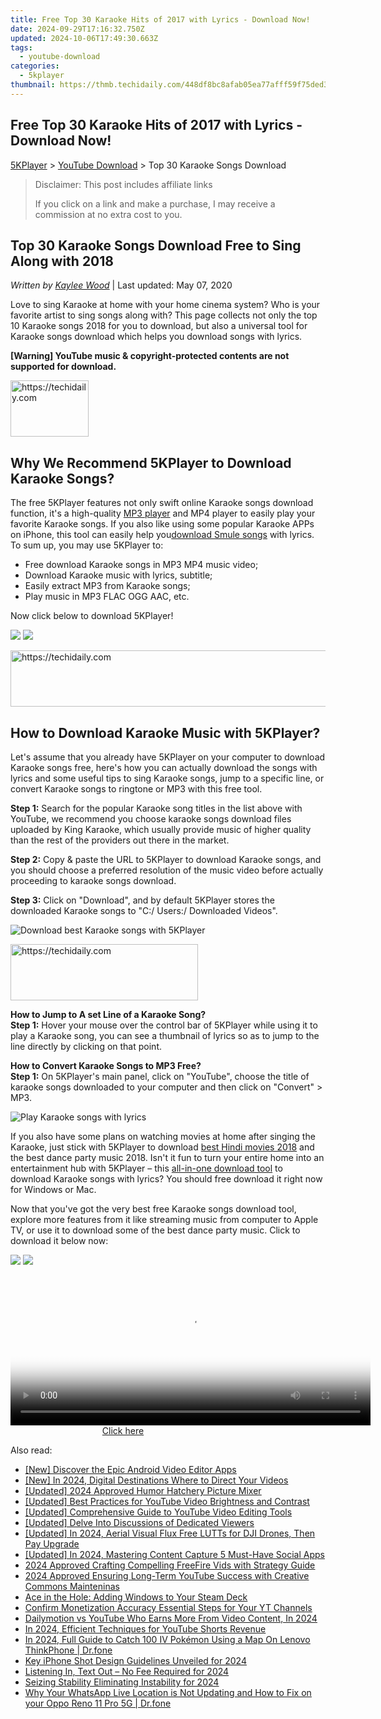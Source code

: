 ```yaml
---
title: Free Top 30 Karaoke Hits of 2017 with Lyrics - Download Now!
date: 2024-09-29T17:16:32.750Z
updated: 2024-10-06T17:49:30.663Z
tags:
  - youtube-download
categories:
  - 5kplayer
thumbnail: https://thmb.techidaily.com/448df8bc8afab05ea77afff59f75ded3f6194317ba1fdcc8fe15ddd6da71b787.jpg
---
```


## Free Top 30 Karaoke Hits of 2017 with Lyrics - Download Now!

[5KPlayer](https://tools.techidaily.com/5kplayer/products/) \> [YouTube Download](https://tools.techidaily.com/5kplayer/youtube-download/) \> Top 30 Karaoke Songs Download

>  Disclaimer: This post includes affiliate links
>
>  If you click on a link and make a purchase, I may receive a commission at no extra cost to you.
>

## Top 30 Karaoke Songs Download Free to Sing Along with 2018

 _Written by [Kaylee Wood](https://www.quora.com/profile/Amanda-Hu-21)_ | Last updated: May 07, 2020 

Love to sing Karaoke at home with your home cinema system? Who is your favorite artist to sing songs along with? This page collects not only the top 10 Karaoke songs 2018 for you to download, but also a universal tool for Karaoke songs download which helps you download songs with lyrics.

**\[Warning\] YouTube music & copyright-protected contents are not supported for download.**

<!-- affiliate ads begin -->
<a href="https://aligracehair.sjv.io/c/5597632/2135351/19272" target="_top" id="2135351">
  <img src="//a.impactradius-go.com/display-ad/19272-2135351" border="0" alt="https://techidaily.com" width="125" height="90"/>
</a>
<img height="0" width="0" src="https://aligracehair.sjv.io/i/5597632/2135351/19272" style="position:absolute;visibility:hidden;" border="0" />
<!-- affiliate ads end -->

## Why We Recommend 5KPlayer to Download Karaoke Songs?

The free 5KPlayer features not only swift online Karaoke songs download function, it's a high-quality [MP3 player](https://tools.techidaily.com/5kplayer/video-music-player/) and MP4 player to easily play your favorite Karaoke songs. If you also like using some popular Karaoke APPs on iPhone, this tool can easily help you[download Smule songs](https://tools.techidaily.com/5kplayer/iphone-manager/) with lyrics. To sum up, you may use 5KPlayer to:

* Free download Karaoke songs in MP3 MP4 music video;
* Download Karaoke music with lyrics, subtitle;
* Easily extract MP3 from Karaoke songs;
* Play music in MP3 FLAC OGG AAC, etc.

Now click below to download 5KPlayer!

[![](https://www.5kplayer.com/youtube-download/../button/freedownwhitewin.png)](https://tools.techidaily.com/5kplayer/products/) [![](https://www.5kplayer.com/youtube-download/../button/freedownbackmac.png)](https://tools.techidaily.com/5kplayer/products/) 

<!-- affiliate ads begin -->
<a href="https://ephamedtechinc.pxf.io/c/5597632/2137227/26400" target="_top" id="2137227">
  <img src="//a.impactradius-go.com/display-ad/26400-2137227" border="0" alt="https://techidaily.com" width="728" height="90"/>
</a>
<img height="0" width="0" src="https://ephamedtechinc.pxf.io/i/5597632/2137227/26400" style="position:absolute;visibility:hidden;" border="0" />
<!-- affiliate ads end -->

## How to Download Karaoke Music with 5KPlayer?

Let's assume that you already have 5KPlayer on your computer to download Karaoke songs free, here's how you can actually download the songs with lyrics and some useful tips to sing Karaoke songs, jump to a specific line, or convert Karaoke songs to ringtone or MP3 with this free tool.

**Step 1:** Search for the popular Karaoke song titles in the list above with YouTube, we recommend you choose karaoke songs download files uploaded by King Karaoke, which usually provide music of higher quality than the rest of the providers out there in the market.

**Step 2:** Copy & paste the URL to 5KPlayer to download Karaoke songs, and you should choose a preferred resolution of the music video before actually proceeding to karaoke songs download. 

**Step 3:** Click on "Download", and by default 5KPlayer stores the downloaded Karaoke songs to "C:/ Users:/ Downloaded Videos". 

![Download best Karaoke songs with 5KPlayer](https://www.5kplayer.com/youtube-download/img/download-karaoke-songs-5kplayer.jpg)

<!-- affiliate ads begin -->
<a href="https://aligracehair.sjv.io/c/5597632/1959759/19272" target="_top" id="1959759">
  <img src="//a.impactradius-go.com/display-ad/19272-1959759" border="0" alt="https://techidaily.com" width="300" height="90"/>
</a>
<img height="0" width="0" src="https://aligracehair.sjv.io/i/5597632/1959759/19272" style="position:absolute;visibility:hidden;" border="0" />
<!-- affiliate ads end -->

**How to Jump to A set Line of a Karaoke Song?**  
**Step 1:** Hover your mouse over the control bar of 5KPlayer while using it to play a Karaoke song, you can see a thumbnail of lyrics so as to jump to the line directly by clicking on that point.

**How to Convert Karaoke Songs to MP3 Free?**  
**Step 1:** On 5KPlayer's main panel, click on "YouTube", choose the title of karaoke songs downloaded to your computer and then click on "Convert" > MP3.

![Play Karaoke songs with lyrics](https://www.5kplayer.com/youtube-download/img/play-karaoke-songs-5kplayer.jpg)

If you also have some plans on watching movies at home after singing the Karaoke, just stick with 5KPlayer to download [best Hindi movies 2018](https://tools.techidaily.com/5kplayer/youtube-download/) and the best dance party music 2018\. Isn't it fun to turn your entire home into an entertainment hub with 5KPlayer – this [all-in-one download tool](https://tools.techidaily.com/5kplayer/youtube-download/) to download Karaoke songs with lyrics? You should free download it right now for Windows or Mac.

Now that you've got the very best free Karaoke songs download tool, explore more features from it like streaming music from computer to Apple TV, or use it to download some of the best dance party music. Click to download it below now:

[![](https://www.5kplayer.com/youtube-download/../button/freedownwhitewin.png)](https://tools.techidaily.com/5kplayer/products/) [![](https://www.5kplayer.com/youtube-download/../button/freedownbackmac.png)](https://tools.techidaily.com/5kplayer/products/)

<!-- affiliate ads begin -->
<span id="1982459">
					<video width="576" height="240" style="cursor:pointer"
           poster="//a.impactradius-go.com/display-clicktoplayimage/1982459.png"
           onclick="if(!this.playClicked){this.play();this.setAttribute('controls',true);this.playClicked=true;}">
	   <source src="//a.impactradius-go.com/display-ad/22993-1982459">
	   <img src="//a.impactradius-go.com/display-clicktoplayimage/1982459.png" style="border: none; height: 100%; width: 100%; object-fit: contain">
	</video>
	<div style="width:360px;text-align:center"><a href="javascript:window.open(decodeURIComponent('https%3A%2F%2Fhomestyler.sjv.io%2Fc%2F5597632%2F1982459%2F22993'), '_blank');void(0);">Click here</a></div>
</span>
<img height="0" width="0" src="https://imp.pxf.io/i/5597632/1982459/22993" style="position:absolute;visibility:hidden;" border="0" />
<!-- affiliate ads end -->

<ins class="adsbygoogle"
     style="display:block"
     data-ad-format="autorelaxed"
     data-ad-client="ca-pub-7571918770474297"
     data-ad-slot="1223367746"></ins>

<ins class="adsbygoogle"
     style="display:block"
     data-ad-client="ca-pub-7571918770474297"
     data-ad-slot="8358498916"
     data-ad-format="auto"
     data-full-width-responsive="true"></ins>

<span class="atpl-alsoreadstyle">Also read:</span>
<div><ul>
<li><a href="https://youtube-video-recordings.techidaily.com/new-discover-the-epic-android-video-editor-apps/"><u>[New] Discover the Epic Android Video Editor Apps</u></a></li>
<li><a href="https://youtube-web.techidaily.com/n-2024-digital-destinations-where-to-direct-your-videos/"><u>[New] In 2024, Digital Destinations Where to Direct Your Videos</u></a></li>
<li><a href="https://fox-helps.techidaily.com/updated-2024-approved-humor-hatchery-picture-mixer/"><u>[Updated] 2024 Approved Humor Hatchery Picture Mixer</u></a></li>
<li><a href="https://youtube-video-recordings.techidaily.com/updated-best-practices-for-youtube-video-brightness-and-contrast/"><u>[Updated] Best Practices for YouTube Video Brightness and Contrast</u></a></li>
<li><a href="https://youtube-video-recordings.techidaily.com/updated-comprehensive-guide-to-youtube-video-editing-tools/"><u>[Updated] Comprehensive Guide to YouTube Video Editing Tools</u></a></li>
<li><a href="https://youtube-video-recordings.techidaily.com/updated-delve-into-discussions-of-dedicated-viewers/"><u>[Updated] Delve Into Discussions of Dedicated Viewers</u></a></li>
<li><a href="https://article-files.techidaily.com/updated-in-2024-aerial-visual-flux-free-lutts-for-dji-drones-then-pay-upgrade/"><u>[Updated] In 2024, Aerial Visual Flux Free LUTTs for DJI Drones, Then Pay Upgrade</u></a></li>
<li><a href="https://facebook-video-files.techidaily.com/updated-in-2024-mastering-content-capture-5-must-have-social-apps/"><u>[Updated] In 2024, Mastering Content Capture 5 Must-Have Social Apps</u></a></li>
<li><a href="https://youtube-video-recordings.techidaily.com/2024-approved-crafting-compelling-freefire-vids-with-strategy-guide/"><u>2024 Approved Crafting Compelling FreeFire Vids with Strategy Guide</u></a></li>
<li><a href="https://youtube-video-recordings.techidaily.com/2024-approved-ensuring-long-term-youtube-success-with-creative-commons-mainteninas/"><u>2024 Approved Ensuring Long-Term YouTube Success with Creative Commons Mainteninas</u></a></li>
<li><a href="https://games-able.techidaily.com/ace-in-the-hole-adding-windows-to-your-steam-deck/"><u>Ace in the Hole: Adding Windows to Your Steam Deck</u></a></li>
<li><a href="https://youtube-video-recordings.techidaily.com/confirm-monetization-accuracy-essential-steps-for-your-yt-channels/"><u>Confirm Monetization Accuracy Essential Steps for Your YT Channels</u></a></li>
<li><a href="https://youtube-video-recordings.techidaily.com/dailymotion-vs-youtube-who-earns-more-from-video-content-in-2024/"><u>Dailymotion vs YouTube Who Earns More From Video Content, In 2024</u></a></li>
<li><a href="https://youtube-video-recordings.techidaily.com/in-2024-efficient-techniques-for-youtube-shorts-revenue/"><u>In 2024, Efficient Techniques for YouTube Shorts Revenue</u></a></li>
<li><a href="https://android-pokemon-go.techidaily.com/in-2024-full-guide-to-catch-100-iv-pokemon-using-a-map-on-lenovo-thinkphone-drfone-by-drfone-virtual-android/"><u>In 2024, Full Guide to Catch 100 IV Pokémon Using a Map On Lenovo ThinkPhone | Dr.fone</u></a></li>
<li><a href="https://extra-guidance.techidaily.com/key-iphone-shot-design-guidelines-unveiled-for-2024/"><u>Key iPhone Shot Design Guidelines Unveiled for 2024</u></a></li>
<li><a href="https://fox-helps.techidaily.com/listening-in-text-out-no-fee-required-for-2024/"><u>Listening In, Text Out – No Fee Required for 2024</u></a></li>
<li><a href="https://extra-approaches.techidaily.com/seizing-stability-eliminating-instability-for-2024/"><u>Seizing Stability Eliminating Instability for 2024</u></a></li>
<li><a href="https://location-social.techidaily.com/why-your-whatsapp-live-location-is-not-updating-and-how-to-fix-on-your-oppo-reno-11-pro-5g-drfone-by-drfone-virtual-android/"><u>Why Your WhatsApp Live Location is Not Updating and How to Fix on your Oppo Reno 11 Pro 5G | Dr.fone</u></a></li>
</ul></div>

